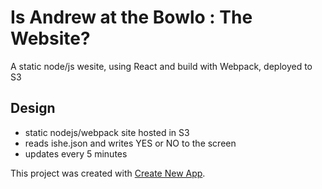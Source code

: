 # Is Andrew at the Bowlo : The Website?
A static node/js wesite, using React and build with Webpack, deployed to S3

## Design
- static nodejs/webpack site hosted in S3
- reads ishe.json and writes YES or NO to the screen
- updates every 5 minutes



This project was created with [Create New App](https://github.com/qodesmith/create-new-app).
